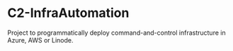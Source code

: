 # C2-InfraAutomation
Project to programmatically deploy command-and-control infrastructure in Azure, AWS or Linode.
